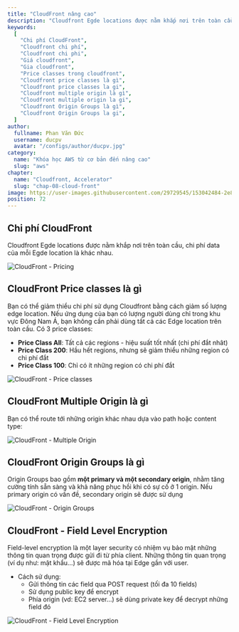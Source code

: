 ```yaml
---
title: "CloudFront nâng cao"
description: "Cloudfront Egde locations được nằm khắp nơi trên toàn cầu, chi phí data của mỗi Egde location là khác nhau. Bạn có thể giảm thiểu chi phí sử dụng Cloudfront bằng cách giảm số lượng edge location."
keywords:
  [
    "Chi phí CloudFront",
    "Cloudfront chi phí",
    "Cloudfront chi phi",
    "Giá cloudfront",
    "Gia cloudfront",
    "Price classes trong cloudfront",
    "Cloudfront price classes là gì",
    "Cloudfront price classes la gi",
    "Cloudfront multiple origin là gì",
    "Cloudfront multiple origin la gi",
    "Cloudfront Origin Groups là gì",
    "Cloudfront Origin Groups la gi",
  ]
author:
  fullname: Phan Văn Đức
  username: ducpv
  avatar: "/configs/author/ducpv.jpg"
category:
  name: "Khóa học AWS từ cơ bản đến nâng cao"
  slug: "aws"
chapter:
  name: "Cloudfront, Accelerator"
  slug: "chap-08-cloud-front"
image: https://user-images.githubusercontent.com/29729545/153042484-2e8e09f3-92ad-494d-ad07-f79914c14772.png
position: 72
---
```


## Chi phí CloudFront

Cloudfront Egde locations được nằm khắp nơi trên toàn cầu, chi phí data của mỗi Egde location là khác nhau.

![CloudFront - Pricing](https://preventdirectaccess.com/wp-content/uploads/2021/08/pda-cloudfront-on-demand-pricing.png)

## CloudFront Price classes là gì

Bạn có thể giảm thiểu chi phí sử dụng Cloudfront bằng cách giảm số lượng edge location. Nếu ứng dụng của bạn có lượng người dùng chỉ trong khu vực Đông Nam Á, bạn không cần phải dùng tất cả các Edge location trên toàn cầu. Có 3 price classes:

- **Price Class All**: Tất cả các regions - hiệu suất tốt nhất (chi phí đắt nhât)
- **Price Class 200**: Hầu hết regions, nhưng sẽ giảm thiểu những region có chi phí đắt
- **Price Class 100**: Chỉ có ít những region có chi phí đắt

![CloudFront - Price classes](https://user-images.githubusercontent.com/29729545/153042484-2e8e09f3-92ad-494d-ad07-f79914c14772.png)

## CloudFront Multiple Origin là gì

Bạn có thể route tới những origin khác nhau dựa vào path hoặc content type: 

![CloudFront - Multiple Origin](https://user-images.githubusercontent.com/29729545/153046606-e7540a73-3072-4ed0-bc48-053dac372277.png)

## CloudFront Origin Groups là gì

Origin Groups bao gồm **một primary và một secondary origin**, nhằm tăng cường tính sẵn sàng và khả năng phục hồi khi có sự cố ở 1 origin. Nếu primary origin có vấn đề, secondary origin sẽ được sử dụng 

![CloudFront - Origin Groups](https://docs.aws.amazon.com/AmazonCloudFront/latest/DeveloperGuide/images/origingroups-overview.png)

## CloudFront - Field Level Encryption

Field-level encryption là một layer security có nhiệm vụ bảo mật những thông tin quan trọng được gửi đi từ phía client. Những thông tin quan trọng (ví dụ như: mật khẩu...) sẽ được mã hóa tại Edge gần với user.

- Cách sử dụng:
  - Gửi thông tin các field qua POST request (tối đa 10 fields)
  - Sử dụng public key để encrypt
  - Phía origin (vd: EC2 server...) sẽ dùng private key để decrypt những field đó

![CloudFront - Field Level Encryption](https://user-images.githubusercontent.com/29729545/153169711-be572b7b-cd39-4683-a088-f0e4fd585601.png)

